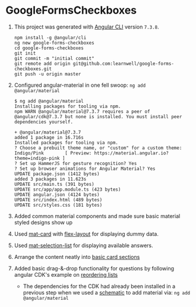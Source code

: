 # GoogleFormsCheckboxes

1. This project was generated with [Angular CLI](https://github.com/angular/angular-cli) version `7.3.8`.

    ```
    npm install -g @angular/cli
    ng new google-forms-checkboxes
    cd google-forms-checkboxes
    git init
    git commit -m "initial commit"
    git remote add origin git@github.com:learnwell/google-forms-checkboxes.git
    git push -u origin master
    ```
1. Configured angular-material in one fell swoop: `ng add @angular/material`

    ```
    $ ng add @angular/material
    Installing packages for tooling via npm.
    npm WARN @angular/material@7.3.7 requires a peer of @angular/cdk@7.3.7 but none is installed. You must install peer dependencies yourself.

    + @angular/material@7.3.7
    added 1 package in 16.716s
    Installed packages for tooling via npm.
    ? Choose a prebuilt theme name, or "custom" for a custom theme: Indigo/Pink        [ Preview: https://material.angular.io?theme=indigo-pink ]
    ? Set up HammerJS for gesture recognition? Yes
    ? Set up browser animations for Angular Material? Yes
    UPDATE package.json (1412 bytes)
    added 3 packages in 11.623s
    UPDATE src/main.ts (391 bytes)
    UPDATE src/app/app.module.ts (423 bytes)
    UPDATE angular.json (4124 bytes)
    UPDATE src/index.html (489 bytes)
    UPDATE src/styles.css (181 bytes)
    ```
1. Added common material components and made sure basic material styled designs show up
1. Used [mat-card](https://material.angular.io/components/card/overview) with [flex-layout](https://github.com/angular/flex-layout) for displaying dummy data.
1. Used [mat-selection-list](https://material.angular.io/components/list/overview#selection-lists) for displaying available answers.
1. Arrange the content neatly into [basic card sections](https://material.angular.io/components/card/overview#basic-card-sections)
1. Added basic drag-&-drop functionality for questions by following angular CDK's example on [reordering lists](https://material.angular.io/cdk/drag-drop/overview#reordering-lists)
    * The dependencies for the CDK had already been installed in a previous step when we used a [schematic](https://material.angular.io/guide/schematics) to add material via: `ng add @angular/material`

